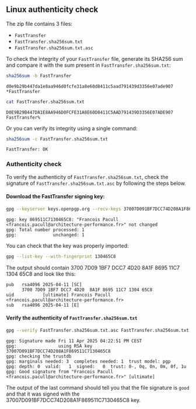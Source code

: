 ## Linux authenticity check

The zip file contains 3 files:
- `FastTransfer`
- `FastTransfer.sha256sum.txt`
- `FastTransfer.sha256sum.txt.asc`

To check the integrity of your `FastTransfer` file, generate its SHA256 sum and compare it with the sum present in `FastTransfer.sha256sum.txt`:

```bash
sha256sum -b FastTransfer
```

	d0e9b29b447da1e8aa946d0fcfe31a8e60d8411c5aad791439d3356e07ade907 *FastTransfer

```bash
cat FastTransfer.sha256sum.txt
```

	D0E9B29B447DA1E8AA946D0FCFE31A8E60D8411C5AAD791439D3356E07ADE907  FastTransfer%    

Or you can verify its integrity using a single command:
```bash
sha256sum -c FastTransfer.sha256sum.txt
```

	FastTransfer: OK

### Authenticity check

To verify the authenticity of `FastTransfer.sha256sum.txt`, check the signature of `FastTransfer.sha256sum.txt.asc` by following the steps below.

#### Download the FastTransfer signing key:

```bash
gpg --keyserver keys.openpgp.org --recv-keys 37007D091BF7DCC74D208A1F869511C7130465C8
```

	gpg: key 869511C7130465C8: "Francois Pacull <francois.pacull@architecture-performance.fr>" not changed
	gpg: Total number processed: 1
	gpg:              unchanged: 1

You can check that the key was properly imported:

```bash
gpg --list-key --with-fingerprint 130465C8
```

The output should contain 3700 7D09 1BF7 DCC7 4D20  8A1F 8695 11C7 1304 65C8 and look like this:

	pub   rsa4096 2025-04-11 [SC]
	      3700 7D09 1BF7 DCC7 4D20  8A1F 8695 11C7 1304 65C8
	uid           [ultimate] Francois Pacull <francois.pacull@architecture-performance.fr>
	sub   rsa4096 2025-04-11 [E]


#### Verify the authenticity of `FastTransfer.sha256sum.txt`

```bash
gpg --verify FastTransfer.sha256sum.txt.asc FastTransfer.sha256sum.txt
```
	gpg: Signature made Fri 11 Apr 2025 04:22:51 PM CEST
	gpg:                using RSA key 37007D091BF7DCC74D208A1F869511C7130465C8
	gpg: checking the trustdb
	gpg: marginals needed: 3  completes needed: 1  trust model: pgp
	gpg: depth: 0  valid:   1  signed:   0  trust: 0-, 0q, 0n, 0m, 0f, 1u
	gpg: Good signature from "Francois Pacull <francois.pacull@architecture-performance.fr>" [ultimate]

The output of the last command should tell you that the file signature is `good` and that it was signed with the 37007D091BF7DCC74D208A1F869511C7130465C8 key.


